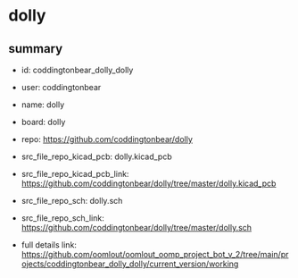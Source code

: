 # dolly
 
## summary 
* id: coddingtonbear_dolly_dolly
* user: coddingtonbear
* name: dolly
* board: dolly
* repo: https://github.com/coddingtonbear/dolly
* src_file_repo_kicad_pcb: dolly.kicad_pcb
* src_file_repo_kicad_pcb_link: https://github.com/coddingtonbear/dolly/tree/master/dolly.kicad_pcb


* src_file_repo_sch: dolly.sch
* src_file_repo_sch_link: https://github.com/coddingtonbear/dolly/tree/master/dolly.sch
* full details link: https://github.com/oomlout/oomlout_oomp_project_bot_v_2/tree/main/projects/coddingtonbear_dolly_dolly/current_version/working  






